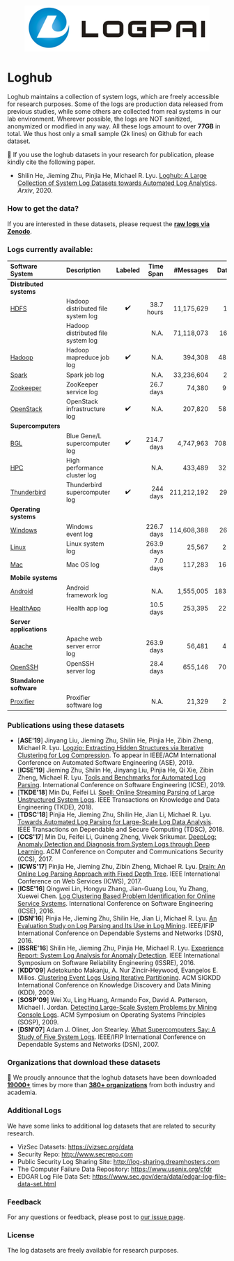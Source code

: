 <p align="center"> <a href="https://github.com/logpai"> <img src="https://github.com/logpai/logpai.github.io/blob/master/img/logpai_logo.jpg" width="425"></a></p>

# Loghub
Loghub maintains a collection of system logs, which are freely accessible for research purposes. Some of the logs are production data released from previous studies, while some others are collected from real systems in our lab environment. Wherever possible, the logs are NOT sanitized, anonymized or modified in any way. All these logs amount to over **77GB** in total. We thus host only a small sample (2k lines) on Github for each dataset. 

:telescope: If you use the loghub datasets in your research for publication, please kindly cite the following paper.
+ Shilin He, Jieming Zhu, Pinjia He, Michael R. Lyu. [Loghub: A Large Collection of System Log Datasets towards Automated Log Analytics](https://arxiv.org/abs/2008.06448). *Arxiv*, 2020. 

### How to get the data? 
If you are interested in these datasets, please request the **[raw logs via Zenodo](https://doi.org/10.5281/zenodo.1144100)**. 


### Logs currently available:

| Software System               | Description | Labeled | Time Span  |  #Messages  |   Data Size   |     
| :---------------------------- | :--------|  :--------: | --------: | ---------: | ------: | 
| **Distributed systems**       |    |        | |             |          |                                                
| [HDFS](./HDFS)                | Hadoop distributed file system log | :heavy_check_mark: | 38.7 hours | 11,175,629  |  1.47GB  |        
|                               | Hadoop distributed file system log|  |    N.A.    | 71,118,073  | 16.06GB  |          
| [Hadoop](./Hadoop)            |  Hadoop mapreduce job log | :heavy_check_mark: |   N.A.    |   394,308   | 48.61MB  |     
| [Spark](./Spark)              | Spark job log ||    N.A.    | 33,236,604  |  2.75GB  |                               
| [Zookeeper](./Zookeeper)      | ZooKeeper service log | | 26.7 days  |   74,380    | 9.95MB  |      
| [OpenStack](./OpenStack)      |  OpenStack infrastructure log | :heavy_check_mark: |  N.A.    |   207,820   | 58.61MB  |       
| **Supercomputers**            |     |      | |            |          |               
| [BGL](./BGL)          | Blue Gene/L supercomputer log | :heavy_check_mark: | 214.7 days |  4,747,963  | 708.76MB |    
| [HPC](./HPC)                  |  High performance cluster log | |  N.A.    |   433,489   | 32.00MB  |               
| [Thunderbird](./Thunderbird)  |  Thunderbird supercomputer log | :heavy_check_mark: | 244 days  | 211,212,192 | 29.60GB  |  
| **Operating systems**         |   |         |         |    |          |                                                              
| [Windows](./Windows)          | Windows event log | | 226.7 days | 114,608,388 | 26.09GB  |        
| [Linux](./Linux)              | Linux system log | | 263.9 days |   25,567    |  2.25MB  |   
| [Mac](./Mac)                  | Mac OS log | | 7.0 days  |   117,283   | 16.09MB  |   
| **Mobile systems**            |     |   |     |             |          |                                                     
| [Android](./Android)          |  Android framework log | |  N.A.    | 1,555,005  |  183.37MB |       
| [HealthApp](./HealthApp)      | Health app log  | | 10.5 days  |   253,395   | 22.44MB  |               
| **Server applications**       |    |        |  |            |          |                                                    
| [Apache](./Apache) | Apache web server error log | | 263.9 days |   56,481    |  4.90MB  |                           
| [OpenSSH](./OpenSSH)          | OpenSSH server log | | 28.4 days  |   655,146   | 70.02MB  |                        
| **Standalone software**       |   |         |       |      |          |                                                     
| [Proxifier](./Proxifier)      |   Proxifier software log | | N.A.    |   21,329    |  2.42MB  |                                             


### Publications using these datasets
+ [**ASE'19**] Jinyang Liu, Jieming Zhu, Shilin He, Pinjia He, Zibin Zheng, Michael R. Lyu. [Logzip: Extracting Hidden Structures via Iterative Clustering for Log Compression](). To appear in IEEE/ACM International Conference on Automated Software Engineering (ASE), 2019.
+ [**ICSE'19**] Jieming Zhu, Shilin He, Jinyang Liu, Pinjia He, Qi Xie, Zibin Zheng, Michael R. Lyu. [Tools and Benchmarks for Automated Log Parsing](https://arxiv.org/pdf/1811.03509.pdf). International Conference on Software Engineering (ICSE), 2019.
+ [**TKDE'18**] Min Du, Feifei Li. [Spell: Online Streaming Parsing of Large Unstructured System Logs](https://ieeexplore.ieee.org/abstract/document/8489912). IEEE Transactions on Knowledge and Data Engineering (TKDE), 2018.
+ [**TDSC'18**] Pinjia He, Jieming Zhu, Shilin He, Jian Li, Michael R. Lyu. [Towards Automated Log Parsing for Large-Scale Log Data Analysis](https://ieeexplore.ieee.org/document/8067504). IEEE Transactions on Dependable and Secure Computing (TDSC), 2018.
+ [**CCS'17**] Min Du, Feifei Li, Guineng Zheng, Vivek Srikumar. [DeepLog: Anomaly Detection and Diagnosis from System Logs through Deep Learning](https://acmccs.github.io/papers/p1285-duA.pdf). ACM Conference on Computer and Communications Security (CCS), 2017.
+ [**ICWS'17**] Pinjia He, Jieming Zhu, Zibin Zheng, Michael R. Lyu. [Drain: An Online Log Parsing Approach with Fixed Depth Tree](https://jiemingzhu.github.io/pub/pjhe_icws2017.pdf). IEEE International Conference on Web Services (ICWS), 2017.
+ [**ICSE'16**] Qingwei Lin, Hongyu Zhang, Jian-Guang Lou, Yu Zhang, Xuewei Chen. [Log Clustering Based Problem Identification for Online Service Systems](http://ieeexplore.ieee.org/document/7883294/). International Conference on Software Engineering (ICSE), 2016.
+ [**DSN'16**] Pinjia He, Jieming Zhu, Shilin He, Jian Li, Michael R. Lyu. [An Evaluation Study on Log Parsing and Its Use in Log Mining](https://jiemingzhu.github.io/pub/pjhe_dsn2016.pdf). IEEE/IFIP International Conference on Dependable Systems and Networks (DSN), 2016.
+ [**ISSRE'16**] Shilin He, Jieming Zhu, Pinjia He, Michael R. Lyu. [Experience Report: System Log Analysis for Anomaly Detection](https://jiemingzhu.github.io/pub/slhe_issre2016.pdf). IEEE International Symposium on Software Reliability Engineering (ISSRE), 2016.
+ [**KDD'09**] Adetokunbo Makanju, A. Nur Zincir-Heywood, Evangelos E. Milios. [Clustering Event Logs Using Iterative Partitioning](http://citeseerx.ist.psu.edu/viewdoc/download?doi=10.1.1.503.7668&rep=rep1&type=pdf). ACM SIGKDD International Conference on Knowledge Discovery and Data Mining (KDD), 2009.
+ [**SOSP'09**] Wei Xu, Ling Huang, Armando Fox, David A. Patterson, Michael I. Jordan. [Detecting Large-Scale System Problems by Mining Console Logs](https://www.sigops.org/sosp/sosp09/papers/xu-sosp09.pdf). ACM Symposium on Operating Systems Principles (SOSP), 2009. 
+ [**DSN'07**] Adam J. Oliner, Jon Stearley. [What Supercomputers Say: A Study of Five System Logs](http://ieeexplore.ieee.org/document/4273008/). IEEE/IFIP International Conference on Dependable Systems and Networks (DSN), 2007.


### Organizations that download these datasets
:telescope: We proudly announce that the loghub datasets have been downloaded [**19000+**](https://zenodo.org/record/3227177) times by more than [**380+ organizations**](https://github.com/logpai/loghub/wiki/Loghub) from both industry and academia.

### Additional Logs
We have some links to additional log datasets that are related to security research.
+ VizSec Datasets: https://vizsec.org/data
+ Security Repo: http://www.secrepo.com
+ Public Security Log Sharing Site: http://log-sharing.dreamhosters.com
+ The Computer Failure Data Repository: https://www.usenix.org/cfdr
+ EDGAR Log File Data Set: https://www.sec.gov/dera/data/edgar-log-file-data-set.html

### Feedback
For any questions or feedback, please post to [our issue page](https://github.com/logpai/loghub/issues).

### License
The log datasets are freely available for research purposes. 



